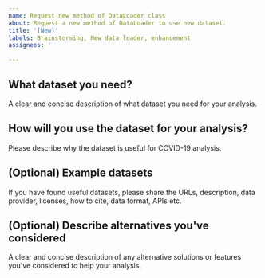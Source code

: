 ```yaml
---
name: Request new method of DataLoader class
about: Request a new method of DataLoader to use new dataset.
title: '[New]'
labels: Brainstorming, New data loader, enhancement
assignees: ''

---
```


## What dataset you need?
A clear and concise description of what dataset you need for your analysis.

## How will you use the dataset for your analysis?
Please describe why the dataset is useful for COVID-19 analysis.

## (Optional) Example datasets
If you have found useful datasets, please share the URLs, description, data provider, licenses, how to cite, data format, APIs etc.

## (Optional) Describe alternatives you've considered
A clear and concise description of any alternative solutions or features you've considered to help your analysis.
